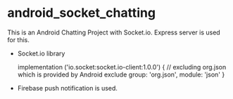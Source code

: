 # android_socket_chatting

This is an Android Chatting Project with Socket.io.
Express server is used for this.

- Socket.io library

    implementation ('io.socket:socket.io-client:1.0.0') {
        // excluding org.json which is provided by Android
        exclude group: 'org.json', module: 'json'
    }
    
- Firebase push notification is used.
